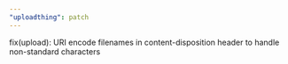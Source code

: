```yaml
---
"uploadthing": patch
---
```


fix(upload): URI encode filenames in content-disposition header to handle non-standard characters
